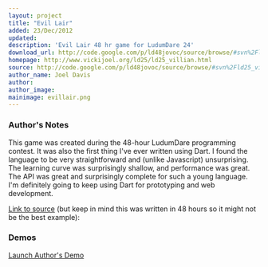 ```yaml
---
layout: project
title: "Evil Lair"
added: 23/Dec/2012
updated: 
description: 'Evil Lair 48 hr game for LudumDare 24'
download_url: http://code.google.com/p/ld48jovoc/source/browse/#svn%2Fld25_villian%2Fweb
homepage: http://www.vickijoel.org/ld25/ld25_villian.html
source: http://code.google.com/p/ld48jovoc/source/browse/#svn%2Fld25_villian%2Fweb
author_name: Joel Davis
author: 
author_image: 
mainimage: evillair.png
---
```


### Author's Notes

This game was created during the 48-hour LudumDare programming contest. It was also the first thing I've ever written using Dart. I found the language to be very straightforward and (unlike Javascript) unsurprising. The learning curve was surprisingly shallow, and performance was great. The API was great and surprisingly complete for such a young language. I'm definitely going to keep using Dart for prototyping and web development.

[Link to source](http://code.google.com/p/ld48jovoc/source/browse/#svn%2Fld25_villian%2Fweb) (but keep in mind this was written in 48 hours so it might not be the best example):


### Demos

[Launch Author's Demo](http://www.vickijoel.org/ld25/ld25_villian.html)
